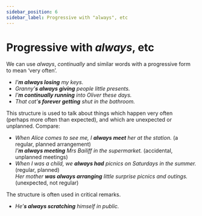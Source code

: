 ```yaml
---
sidebar_position: 6
sidebar_label: Progressive with "always", etc
---
```


# Progressive with *always*, etc

We can use *always*, *continually* and similar words with a progressive form to mean ‘very often’.

- *I’**m always losing** my keys.*
- *Granny’**s always giving** people little presents.*
- *I’**m continually running** into Oliver these days.*
- *That cat’**s forever getting** shut in the bathroom.*

This structure is used to talk about things which happen very often (perhaps more often than expected), and which are unexpected or unplanned. Compare:

- *When Alice comes to see me, I **always meet** her at the station.* (a regular, planned arrangement)  
  *I’**m always meeting** Mrs Bailiff in the supermarket.* (accidental, unplanned meetings)
- *When I was a child, we **always had** picnics on Saturdays in the summer.* (regular, planned)  
  *Her mother **was always arranging** little surprise picnics and outings.* (unexpected, not regular)

The structure is often used in critical remarks.

- *He’**s always scratching** himself in public.*
